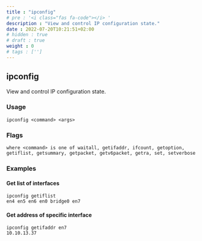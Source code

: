 ```yaml
---
title : "ipconfig"
# pre : '<i class="fas fa-code"></i> '
description : "View and control IP configuration state."
date : 2022-07-20T10:21:51+02:00
# hidden : true
# draft : true
weight : 0
# tags : ['']
---
```


## ipconfig

View and control IP configuration state.

### Usage

```plain
ipconfig <command> <args>
```

### Flags

```plain
where <command> is one of waitall, getifaddr, ifcount, getoption, getiflist, getsummary, getpacket, getv6packet, getra, set, setverbose
```

### Examples

#### Get list of interfaces

```plain
ipconfig getiflist                                     
en4 en5 en6 en0 bridge0 en7
```

#### Get address of specific interface

```plain
ipconfig getifaddr en7   
10.10.13.37
```
